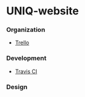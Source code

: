 # UNIQ-website

### Organization

- [Trello](https://trello.com/b/MIwtabHz/uniq-website)

### Development

- [Travis CI](https://travis-ci.org/UNIQwebstudio/UNIQ-website)

### Design

